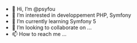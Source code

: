 - 👋 Hi, I’m @psyfou
- 👀 I’m interested in developpement PHP, Symfony
- 🌱 I’m currently learning Symfony 5
- 💞️ I’m looking to collaborate on ...
- 📫 How to reach me ...

<!---
psyfou/psyfou is a ✨ special ✨ repository because its `README.md` (this file) appears on your GitHub profile.
You can click the Preview link to take a look at your changes.
--->

